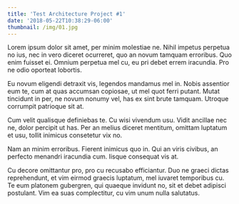 ```yaml
---
title: 'Test Architecture Project #1'
date: '2018-05-22T10:38:29-06:00'
thumbnail: /img/01.jpg
---
```

Lorem ipsum dolor sit amet, per minim molestiae ne. Nihil impetus perpetua no ius, nec in vero diceret ocurreret, quo an novum tamquam erroribus. Quo enim fuisset ei. Omnium perpetua mel cu, eu pri debet errem iracundia. Pro ne odio oporteat lobortis.



Eu novum eligendi detraxit vis, legendos mandamus mel in. Nobis assentior eum te, cum at quas accumsan copiosae, ut mel quot ferri putant. Mutat tincidunt in per, ne novum nonumy vel, has ex sint brute tamquam. Utroque corrumpit patrioque sit at.



Cum velit qualisque definiebas te. Cu wisi vivendum usu. Vidit ancillae nec ne, dolor percipit ut has. Per an melius diceret mentitum, omittam luptatum et usu, tollit inimicus consetetur vix no.



Nam an minim erroribus. Fierent inimicus quo in. Qui an viris civibus, an perfecto menandri iracundia cum. Iisque consequat vis at.



Cu decore omittantur pro, pro cu recusabo efficiantur. Duo ne graeci dictas reprehendunt, et vim eirmod graecis luptatum, mel iuvaret temporibus cu. Te eum platonem gubergren, qui quaeque invidunt no, sit et debet adipisci postulant. Vim ea suas complectitur, cu vim unum nulla salutatus.
